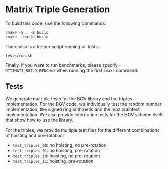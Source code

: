 # Matrix Triple Generation

To build this code, use the following commands:
```
cmake -S . -B build
cmake --build build
```

There also is a helper script running all tests:
```
tests/run.sh
```

Finally, if you want to run benchmarks, please specify
`-DTIIMAT3_BUILD_BENCH=1` when running the first `cmake` command.


## Tests

We generate multiple tests for the BGV library and the triples implementation.
For the BGV code, we individually test the random number implementation, the
signed ring arithmetic and the mpz plaintext implementation. We also provide
integration tests for the BGV scheme itself that show how to use the library.

For the triples, we provide multiple test files for the different combinations
of hoisting and pre-rotation:
- `test_triples_00`: no hoisting, no pre-rotation
- `test_triples_01`: no hoisting, pre-rotation
- `test_triples_10`: hoisting, no pre-rotation
- `test_triples_11`: hoisting, pre-rotation
